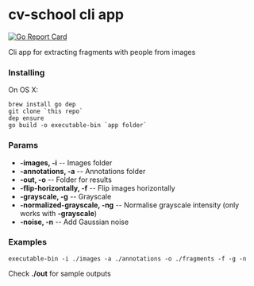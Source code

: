 # cv-school cli app
[![Go Report Card](https://goreportcard.com/badge/github.com/t1maccapp/cv-school)](https://goreportcard.com/report/github.com/t1maccapp/cv-school)

Cli app for extracting fragments with people from images

### Installing

On OS X:

```
brew install go dep
git clone `this repo`
dep ensure
go build -o executable-bin `app folder`
```

### Params
* **-images, -i** -- Images folder
* **-annotations, -a** -- Annotations folder
* **-out, -o** -- Folder for results
* **-flip-horizontally, -f** -- Flip images horizontally
* **-grayscale, -g** -- Grayscale
* **-normalized-grayscale, -ng** -- Normalise grayscale intensity (only works with **-grayscale**)
* **-noise, -n** -- Add Gaussian noise

### Examples

```
executable-bin -i ./images -a ./annotations -o ./fragments -f -g -n
```

Check **./out** for sample outputs
